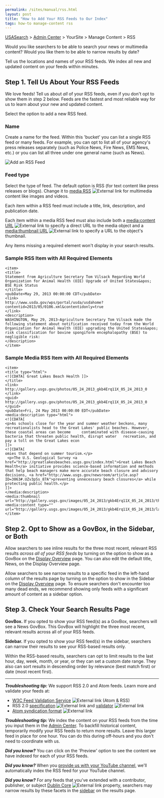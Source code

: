 ```yaml
---
permalink: /sites/manual/rss.html
layout: post
title: "How to Add Your RSS Feeds to Our Index"
tags: how-to manage-content rss
---
```

[USASearch](http://usasearch.howto.gov) > [Admin Center](https://search.usa.gov/sites) > YourSite > Manage Content > RSS

Would you like searchers to be able to search your news or multimedia content? Would you like them to be able to narrow results by date? 

Tell us the locations and names of your RSS feeds. We index all new and updated content on your feeds within minutes.

## Step 1. Tell Us About Your RSS Feeds

We love feeds! Tell us about *all* of your RSS feeds, even if you don't opt to show them in step 2 below. Feeds are the fastest and most reliable way for us to learn about your new and updated content. 

Select the option to add a new RSS feed. 

### Name

Create a name for the feed. Within this 'bucket' you can list a single RSS feed or many feeds. For example, you can opt to list all of your agency's press releases separately (such as Police News, Fire News, EMS News, etc.) or you can list all three under one general name (such as News).

![Add an RSS Feed](https://9fddeb862c037f6d2190-f1564c64756a8cfee25b6b19953b1d23.ssl.cf2.rackcdn.com/rss.png)

### Feed type

Select the type of feed. The default option is RSS (for text content like press releases or blogs). Change it to [media RSS](http://www.rssboard.org/media-rss) ![External link](https://9fddeb862c037f6d2190-f1564c64756a8cfee25b6b19953b1d23.ssl.cf2.rackcdn.com/external_link.gif) for multimedia content like images and videos.

Each item within a RSS feed must include a title, link, description, and publication date. 

Each item within a media RSS feed must also include both a [media:content URL](http://www.rssboard.org/media-rss#media-content) ![External link](https://9fddeb862c037f6d2190-f1564c64756a8cfee25b6b19953b1d23.ssl.cf2.rackcdn.com/external_link.gif) to specify a direct URL to the media object and a [media:thumbnail URL](http://www.rssboard.org/media-rss#media-thumbnails) ![External link](https://9fddeb862c037f6d2190-f1564c64756a8cfee25b6b19953b1d23.ssl.cf2.rackcdn.com/external_link.gif) to specify a URL to the object's thumbnail.

Any items missing a required element won't display in your search results.

### Sample RSS Item with All Required Elements

	<item>
	<title>
	Statement from Agriculture Secretary Tom Vilsack Regarding World Organization for Animal Health (OIE) Upgrade of United States&apos; BSE Risk Status
	</title>
	<pubDate>May 29, 2013 00:00:00 CDT</pubDate>
	<link>
	http://www.usda.gov/wps/portal/usda/usdahome?contentid=2013/05/0106.xml&contentidonly=true
	</link>
	<description>
	WASHINGTON, May 29, 2013–Agriculture Secretary Tom Vilsack made the following statement about notification received today from the World Organization for Animal Health (OIE) upgrading the United States&apos; risk classification for bovine spongiform encephalopathy (BSE) to negligible risk:
	</description>
	</item>

### Sample Media RSS Item with All Required Elements

	<item>
	<title type="html">
	<![CDATA[ Great Lakes Beach Health ]]>
	</title>
	<link>
	http://gallery.usgs.gov/photos/05_24_2013_gkb4Erq11X_05_24_2013_0
	</link>
	<guid>
	http://gallery.usgs.gov/photos/05_24_2013_gkb4Erq11X_05_24_2013_0
	</guid>
	<pubDate>Fri, 24 May 2013 00:00:00 EDT</pubDate>
	<media:description type="html">
	<![CDATA[
	<p>As schools close for the year and summer weather beckons, many recreationalists head to the Great Lakes' public beaches. However, these coastal areas can become 	contaminated with disease-causing bacteria that threaten public health, disrupt water 	recreation, and pay a toll on the Great Lakes econ
	]]>
	<![CDATA[
	omies that depend on summer tourism.</p>
	 <p>The U.S. Geological Survey <a href="http://greatlakesbeaches.usgs.gov/index.html">Great Lakes Beach Health</a> initiative provides science-based information and methods that help beach managers make more accurate beach closure and advisory decisions, <a href="http://www.usgs.gov/newsroom/article.asp?ID=3063#.UZv3pSs_87A">preventing unnecessary beach closures</a> while protecting public health.</p>
	]]>
	</media:description>
	<media:thumbnail url="http://gallery.usgs.gov/images/05_24_2013/gkb4Erq11X_05_24_2013/thumbs/CoastalEco_KPrzybyla_kelly18.JPG"/>
	<media:content type="" url="http://gallery.usgs.gov/images/05_24_2013/gkb4Erq11X_05_24_2013/large/CoastalEco_KPrzybyla_kelly18.JPG"/>
	</item>

## Step 2. Opt to Show as a GovBox, in the Sidebar, or Both

Allow searchers to see inline results for the three most recent, relevant RSS results *across all of your RSS feeds* by turning on the option to show as a GovBox on the [Display Overview](/sites/manual/display-overview.html) page. You can also edit the default title, News, on the Display Overview page.


Allow searchers to see narrow results to a specific feed in the left-hand column of the results page by turning on the option to show in the Sidebar on the [Display Overview](/sites/manual/display-overview.html) page. To ensure searchers don't encounter too many dead ends, we recommend showing only feeds with a significant amount of content as a sidebar option.

## Step 3. Check Your Search Results Page

**GovBox.** If you opted to show your RSS feed(s) as a GovBox, searchers will see a News GovBox. This GovBox will highlight the three most recent, relevant results across all of your RSS feeds.

**Sidebar.** If you opted to show your RSS feed(s) in the sidebar, searchers can narrow their results to see your RSS-based results only. 

Within the RSS-based results, searchers can opt to limit results to the last hour, day, week, month, or year, or they can set a custom date range. They also can sort results in descending order by relevance (best match first) or date (most recent first).

---

***Troubleshooting tip:*** We support RSS 2.0 and Atom feeds. Learn more and validate your feeds at:

* [W3C Feed Validation Service](http://validator.w3.org/feed) ![External link](https://9fddeb862c037f6d2190-f1564c64756a8cfee25b6b19953b1d23.ssl.cf2.rackcdn.com/external_link.gif) (Atom & RSS)
* RSS 2.0 [specification](http://www.rssboard.org/rss-specification) ![External link](https://9fddeb862c037f6d2190-f1564c64756a8cfee25b6b19953b1d23.ssl.cf2.rackcdn.com/external_link.gif) and [validator](http://www.rssboard.org/rss-validator) ![External link](https://9fddeb862c037f6d2190-f1564c64756a8cfee25b6b19953b1d23.ssl.cf2.rackcdn.com/external_link.gif)
* [Atom syndication format](http://www.atomenabled.org/developers/syndication) ![External link](https://9fddeb862c037f6d2190-f1564c64756a8cfee25b6b19953b1d23.ssl.cf2.rackcdn.com/external_link.gif)

***Troubleshooting tip:*** We index the content on your RSS feeds from the time you input them in the [Admin Center](https://search.usa.gov/sites). To backfill historical content, temporarily modify your RSS feeds to return more results. Leave this larger feed in place for one hour. You can do this during off-hours and you don't need to coordinate with us.

***Did you know?*** You can click on the 'Preview' option to see the content we have indexed for each of your RSS feeds.

***Did you know?*** When you [provide us with your YouTube channel](/sites/manual/youtube.html), we'll automatically index the RSS feed for your YouTube channel.

***Did you know?*** For any feeds that you've extended with a contributor, publisher, or subject [Dublin Core](http://dublincore.org/documents/dcmi-terms) ![External link](https://9fddeb862c037f6d2190-f1564c64756a8cfee25b6b19953b1d23.ssl.cf2.rackcdn.com/external_link.gif) property, searchers may narrow results by these facets in the [sidebar](/sites/manual/display-overview.html) on the results page.
